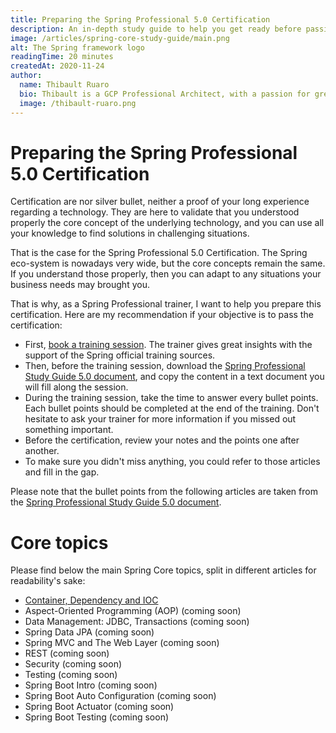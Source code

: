 ```yaml
---
title: Preparing the Spring Professional 5.0 Certification
description: An in-depth study guide to help you get ready before passing the Spring Professional 5.0 certification
image: /articles/spring-core-study-guide/main.png
alt: The Spring framework logo
readingTime: 20 minutes
createdAt: 2020-11-24
author:
  name: Thibault Ruaro
  bio: Thibault is a GCP Professional Architect, with a passion for great code. He likes reading about code best practices and staying up-to-date concerning the latest IT subject. He is also an official Spring Core Trainer, where he gives training at Zenika on a monthly basis.
  image: /thibault-ruaro.png
---
```


# Preparing the Spring Professional 5.0 Certification

Certification are nor silver bullet, neither a proof of your long experience regarding a technology. They are here to validate that you understood properly the core concept of the underlying technology, and you can use all your knowledge to find solutions in challenging situations.

That is the case for the Spring Professional 5.0 Certification. The Spring eco-system is nowadays very wide, but the core concepts remain the same. If you understand those properly, then you can adapt to any situations your business needs may brought you.

That is why, as a Spring Professional trainer, I want to help you prepare this certification. Here are my recommendation if your objective is to pass the certification:
* First, [book a training session](https://training.zenika.com/fr-fr/training/spring/description). The trainer gives great insights with the support of the Spring official training sources.
* Then, before the training session, download the [Spring Professional Study Guide 5.0 document](https://pivotalcontent.s3.amazonaws.com/academy/Spring-Professional-Certification-Study-Guide.pdf), and copy the content in a text document you will fill along the session.
* During the training session, take the time to answer every bullet points. Each bullet points should be completed at the end of the training. Don't hesitate to ask your trainer for more information if you missed out something important.
* Before the certification, review your notes and the points one after another. 
* To make sure you didn't miss anything, you could refer to those articles and fill in the gap.

Please note that the bullet points from the following articles are taken from the [Spring Professional Study Guide 5.0 document](https://pivotalcontent.s3.amazonaws.com/academy/Spring-Professional-Certification-Study-Guide.pdf).

# Core topics

Please find below the main Spring Core topics, split in different articles for readability's sake:
* [Container, Dependency and IOC](/container-dependency-and-ioc)
* Aspect-Oriented Programming (AOP) (coming soon)
* Data Management: JDBC, Transactions (coming soon)
* Spring Data JPA (coming soon)
* Spring MVC and The Web Layer (coming soon)
* REST (coming soon)
* Security (coming soon)
* Testing (coming soon)
* Spring Boot Intro (coming soon)
* Spring Boot Auto Configuration (coming soon)
* Spring Boot Actuator (coming soon)
* Spring Boot Testing (coming soon)
